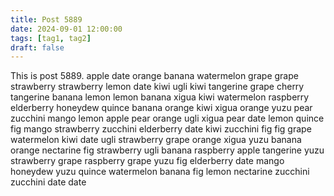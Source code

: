 ```yaml
---
title: Post 5889
date: 2024-09-01 12:00:00
tags: [tag1, tag2]
draft: false
---
```

This is post 5889.
apple
date
orange
banana
watermelon
grape
grape
strawberry
strawberry
lemon
date
kiwi
ugli
kiwi
tangerine
grape
cherry
tangerine
banana
lemon
lemon
banana
xigua
kiwi
watermelon
raspberry
elderberry
honeydew
quince
banana
orange
kiwi
xigua
orange
yuzu
pear
zucchini
mango
lemon
apple
pear
orange
ugli
xigua
pear
date
lemon
quince
fig
mango
strawberry
zucchini
elderberry
date
kiwi
zucchini
fig
fig
grape
watermelon
kiwi
date
ugli
strawberry
grape
orange
xigua
yuzu
banana
orange
nectarine
fig
strawberry
ugli
banana
raspberry
apple
tangerine
yuzu
strawberry
grape
raspberry
grape
yuzu
fig
elderberry
date
mango
honeydew
yuzu
quince
watermelon
banana
fig
lemon
nectarine
zucchini
zucchini
date
date
